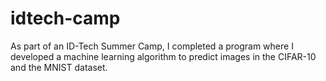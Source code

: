 # idtech-camp
As part of an ID-Tech Summer Camp, I completed a program where I developed a machine learning algorithm to predict images in the CIFAR-10 and the MNIST dataset.
